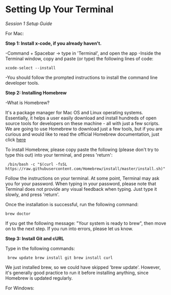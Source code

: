 # Setting Up Your Terminal
*Session 1 Setup Guide*

For Mac:

**Step 1: Install x-code, if you already haven't.**

-Command + Spacebar -> type in 'Terminal', and open the app
-Inside the Terminal window, copy and paste (or type) the following lines of code:

`xcode-select --install`

-You should follow the prompted instructions to install the command line developer tools.

**Step 2: Installing Homebrew**

-What is Homebrew? 

It's a package manager for Mac OS and Linux operating systems. Essentially, it helps a user easily download and install hundreds of open source tools for developers on these machine - all with just a few scripts. We are going to use Homebrew to download just a few tools, but if you are curious and would like to read the official Homebrew documentation, just click [here](https://docs.brew.sh/)

To install Homebrew, please copy paste the following (please don't try to type this out) into your terminal, and press 'return':

` /bin/bash -c "$(curl -fsSL https://raw.githubusercontent.com/Homebrew/install/master/install.sh)"`

Follow the instructions on your terminal. At some point, Terminal may ask you for your password. When typing in your password, please note that Terminal does not provide any visual feedback when typing. Just type it slowly, and press 'return'.

Once the installation is successful, run the following command:

`brew doctor`

If you get the following message: "Your system is ready to brew", then move on to the next step. If you run into errors, please let us know.


**Step 3: Install Git and cURL**

Type in the following commands:

`
brew update
brew install git
brew install curl`

We just installed brew, so we could have skipped 'brew update'. However, it's generally good practice to run it before installing anything, since Homebrew is updated regularly.



For Windows: